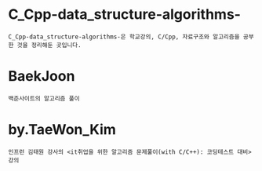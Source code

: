 # C_Cpp-data_structure-algorithms-
    C_Cpp-data_structure-algorithms-은 학교강의, C/Cpp, 자료구조와 알고리즘을 공부한 것을 정리해둔 곳입니다.


# BaekJoon
    백준사이트의 알고리즘 풀이
# by.TaeWon_Kim
    인프런 김태원 강사의 <it취업을 위한 알고리즘 문제풀이(with C/C++): 코딩테스트 대비> 강의

